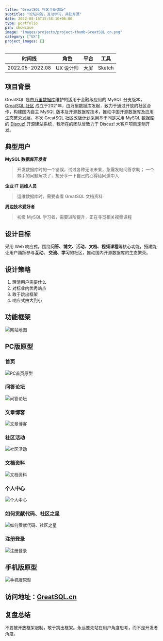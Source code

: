 ```yaml
---
title: "GreatSQL 社区全新改版"
subtitle: "论坛问答，互动学习，共赴开源"
date: 2022-08-16T15:58:10+06:00
type: portfolio
pin: showcase
image: "images/projects/project-thumb-GreatSQL.cn.png"
category: ["UX"]
project_images: []
---
```

时间线 | 角色 | 平台 | 工具
-- | -- | -- | --
2022.05-2022.08 | UX 设计师 | 大屏 | Sketch

## 项目背景
GreatSQL 是由[万里数据库](https://www.greatdb.com)维护的适用于金融级应用的 MySQL 分支版本，[GreatSQL 社区](http://greatsql.cn)  成立于2021年，由万里数据库发起，致力于通过开放的社区合作，构建国内自主 MySQL 版本及开源数据库技术，推动中国开源数据库及应用生态繁荣发展。本次 GreatSQL 社区改版计划采用基于同是采用 MySQL 数据库的 [Discuz!](https://www.discuz.net) 开源建站系统，我所在的团队曾致力于 Discuz! 大客户项目定制开发。

## 典型用户
**MySQL 数据库开发者**
> 开发数据库时的一个错误，试过各种无法未果，急需发帖问答求助；
> 一个棘手的问题解决了，想分享一下自己的心得给同道中人

**企业 IT 运维人员**
> 运维数据库时，需要查看 GreatSQL 文档资料

**周边技术爱好者**
> 初级 MySQL 学习者，需要进阶提升，正在寻觅相关视频课程

## 设计目标
采用 Web 响应式，围绕**问答、博文、活动、文档、视频课程**等核心功能，搭建能让用户踊跃参与**互动、
交流、学习**的社区，推动国内开源数据库的生态繁荣。

## 设计策略
1. 理清用户需要什么
2. 对标业内优秀站点
3. 敢于跳出框架
4. 响应式由大到小

## 功能框架

![网站地图](/images/projects/GreatSQL/GreatSQL.cn_map.png)

## PC版原型
### 首页
![PC首页原型](/images/projects/GreatSQL/GreatSQL.cn_Slice_home.png)
### 问答论坛
![问答论坛](/images/projects/GreatSQL/GreatSQL.cn_Slice_threads.png)
### 文章博客
![文章博客](/images/projects/GreatSQL/GreatSQL.cn_Slice_articles.png)
### 社区活动
![社区活动](/images/projects/GreatSQL/GreatSQL.cn_Slice_events.png)
### 文档资料
![文档资料](/images/projects/GreatSQL/GreatSQL.cn_Slice_docs.png)
### 个人中心
![个人中心](/images/projects/GreatSQL/GreatSQL.cn_Slice_personal.png)
### 如何贡献代码、社区之星
![如何贡献代码、社区之星](/images/projects/GreatSQL/GreatSQL.cn_Slice_others.png)
### 注册登录
![注册登录](/images/projects/GreatSQL/GreatSQL.cn_Slice_reg_login.png)

## 手机版原型
![手机版原型](/images/projects/GreatSQL/GreatSQL.cn_Slice_m.png)

## 访问地址：[GreatSQL.cn](https://greatsql.cn)

## 复盘总结
不要被开放框架限制，敢于跳出框架。永远要先站在用户角度思考，而不是开发者角度。

